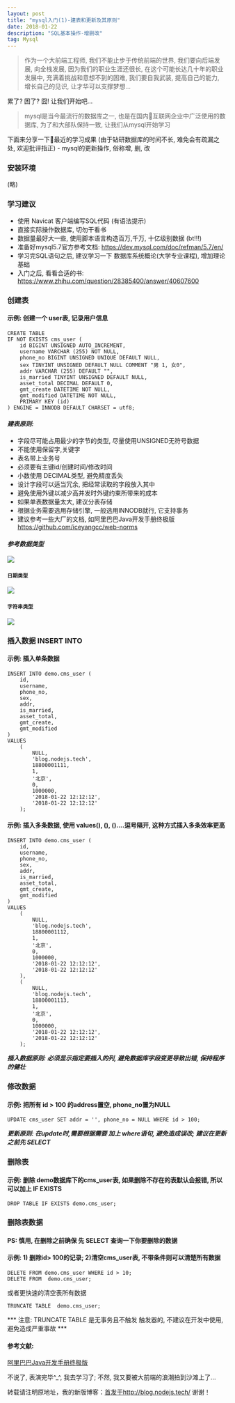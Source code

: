 ```yaml
---
layout: post
title: "mysql入门(1)-建表和更新及其原则"
date: 2018-01-22 
description: "SQL基本操作-增删改"
tag: Mysql 
---   
```


> 作为一个大前端工程师, 我们不能止步于传统前端的世界, 我们要向后端发展, 向全栈发展, 因为我们的职业生涯还很长, 在这个可能长达几十年的职业发展中, 充满着挑战和意想不到的困难, 我们要自我武装, 提高自己的能力, 增长自己的见识, 让才华可以支撑梦想...

累了? 困了? 囧!  让我们开始吧...

> mysql是当今最流行的数据库之一, 也是在国内互联网企业中广泛使用的数据库, 为了和大部队保持一致, 让我们从mysql开始学习  

下面来分享一下最近的学习成果 (由于钻研数据库的时间不长, 难免会有疏漏之处, 欢迎批评指正) - mysql的更新操作, 俗称增, 删, 改

### 安装环境
 (略)

### 学习建议
* 使用 Navicat 客户端编写SQL代码 (有语法提示)
* 直接实际操作数据库, 切勿干看书 
* 数据量最好大一些, 使用脚本语言构造百万,千万, 十亿级别数据 (bt!!!)
* 准备好mysql5.7官方参考文档: https://dev.mysql.com/doc/refman/5.7/en/
* 学习完SQL语句之后, 建议学习一下 数据库系统概论(大学专业课程), 增加理论基础
* 入门之后, 看看合适的书: https://www.zhihu.com/question/28385400/answer/40607600

### 创建表
#### 示例: 创建一个 user表, 记录用户信息

```
CREATE TABLE
IF NOT EXISTS cms_user (
    id BIGINT UNSIGNED AUTO_INCREMENT,
    username VARCHAR (255) NOT NULL,
    phone_no BIGINT UNSIGNED UNIQUE DEFAULT NULL,
    sex TINYINT UNSIGNED DEFAULT NULL COMMENT "男 1, 女0",
    addr VARCHAR (255) DEFAULT "",
    is_married TINYINT UNSIGNED DEFAULT NULL,
    asset_total DECIMAL DEFAULT 0,
    gmt_create DATETIME NOT NULL,
    gmt_modified DATETIME NOT NULL,
    PRIMARY KEY (id)
) ENGINE = INNODB DEFAULT CHARSET = utf8;
```
#### ***建表原则:***
* 字段尽可能占用最少的字节的类型, 尽量使用UNSIGNED无符号数据
* 不能使用保留字,关键字
* 表名带上业务号
* 必须要有主键id/创建时间/修改时间
* 小数使用 DECIMAL类型, 避免精度丢失
* 设计字段可以适当冗余, 把经常读取的字段放入其中
* 避免使用外键以减少高并发时外键约束所带来的成本
* 如果单表数据量太大, 建议分表存储
* 根据业务需要选用存储引擎, 一般选用INNODB就行, 它支持事务
* 建议参考一些大厂的文档, 如阿里巴巴Java开发手册终极版 https://github.com/iceyangcc/web-norms


#### ***参考数据类型***
![](/images/mysql/mysql-datatype.png)
#### `日期类型`
![](/images/mysql/mysql-datetype.png)
#### `字符串类型`
![](/images/mysql/mysql-chartype.png)

### 插入数据 INSERT INTO
#### 示例: 插入单条数据

```text
INSERT INTO demo.cms_user (
    id,
    username,
    phone_no,
    sex,
    addr,
    is_married,
    asset_total,
    gmt_create,
    gmt_modified
)
VALUES
    (
        NULL,
        'blog.nodejs.tech',
        18800001111,
        1,
        '北京',
        0,
        1000000,
        '2018-01-22 12:12:12',
        '2018-01-22 12:12:12'
    );
```
#### 示例: 插入多条数据, 使用 values(), (), ()....逗号隔开, 这种方式插入多条效率更高

```text
INSERT INTO demo.cms_user (
    id,
    username,
    phone_no,
    sex,
    addr,
    is_married,
    asset_total,
    gmt_create,
    gmt_modified
)
VALUES
    (
        NULL,
        'blog.nodejs.tech',
        18800001112,
        1,
        '北京',
        0,
        1000000,
        '2018-01-22 12:12:12',
        '2018-01-22 12:12:12'
    ),
    (
        NULL,
        'blog.nodejs.tech',
        18800001113,
        1,
        '北京',
        0,
        1000000,
        '2018-01-22 12:12:12',
        '2018-01-22 12:12:12'
    );
```
***插入数据原则: 必须显示指定要插入的列, 避免数据库字段变更导致出错, 保持程序的健壮***

### 修改数据
#### 示例: 把所有 id > 100 的address置空, phone_no置为NULL
```
UPDATE cms_user SET addr = '', phone_no = NULL WHERE id > 100;
```

***更新原则: 在update时,需要根据需要 加上 where语句, 避免造成误改; 建议在更新之前先 SELECT***

### 删除表
#### 示例: 删除 demo数据库下的cms_user表,  如果删除不存在的表默认会报错, 所以可以加上 IF EXISTS
```
DROP TABLE IF EXISTS demo.cms_user;
```
### 删除表数据
#### PS: 慎用, 在删除之前确保 先 SELECT 查询一下你要删除的数据
#### 示例: 1) 删除id> 100的记录;  2)清空cms_user表, 不带条件则可以清楚所有数据

```text
DELETE FROM demo.cms_user WHERE id > 10;
DELETE FROM  demo.cms_user;
```
或者更快速的清空表所有数据
```
TRUNCATE TABLE  demo.cms_user;
```
*** 注意: TRUNCATE TABLE  是无事务且不触发 触发器的, 不建议在开发中使用, 避免造成严重事故 ***





#### 参考文献:
[阿里巴巴Java开发手册终极版](https://github.com/iceyangcc/web-norms)






不说了, 表演完毕^_^, 我去学习了;  不然, 我又要被大前端的浪潮拍到沙滩上了...


转载请注明原地址，我的新版博客：[首发于http://blog.nodejs.tech/](http://blog.nodejs.tech) 谢谢！

